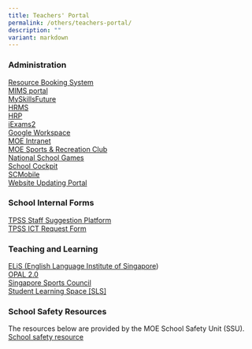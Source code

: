 ```yaml
---
title: Teachers' Portal
permalink: /others/teachers-portal/
description: ""
variant: markdown
---
```

### Administration

[Resource Booking System](https://rbs.avero-tech.com) <br>
[MIMS portal](https://idp.mims.moe.gov.sg/nidp/saml2/sso) <br>
[MySkillsFuture](https://www.myskillsfuture.gov.sg/content/student/en/secondary/about/myskillsfuture-for-students.html) <br>
[HRMS](https://hrms.moe.gov.sg/irj/portal) <br>
[HRP](https://www.hrp.gov.sg/hrp/#/) <br>
[iExams2](https://iexams.seab.gov.sg/sso/login?service=https%3A%2F%2Fiexams.seab.gov.sg%2Fsso%2Foauth2.0%2FcallbackAuthorize%3Fclient_id%3Diexams2-prod%26redirect_uri%3Dhttps%253A%252F%252Fiexams.seab.gov.sg%252Fiexams2%252Flogin%252Foauth2%252Fcode%252Fiexams2-prod%26response_type%3Dcode%26client_name%3DCasOAuthClient") <br>
[Google Workspace](https://workspace.google.com/dashboard?pli=1) <br>
[MOE Intranet](https://intranet.moe.gov.sg) <br>
[MOE Sports &amp; Recreation Club](https://www.mesrc.net/) <br>
[National School Games](https://nsg.moe.edu.sg/nis/#/) <br>
[School Cockpit](https://schoolcockpit.moe.gov.sg/) <br>
[SCMobile](https://scmobile.moe.edu.sg/login) <br>
[Website Updating Portal](https://nebulous-crawdad-f32.notion.site/Welcome-to-Website-Updating-Portal-by-Corporate-Communications-Committee-392cdc06a76a49b0aecdf51702b98823)



### School Internal Forms

[TPSS Staff Suggestion Platform](https://docs.google.com/forms/d/e/1FAIpQLSc4H2v2Foe91W71JoKSDhlv73CFpOgJBRWLEA_l1aG5D9OgaQ/viewform?vc=0&amp;c=0&amp;w=1&amp;litebox=1) <br>
[TPSS ICT Request Form](https://docs.google.com/forms/d/e/1FAIpQLSdUB7RgLJ0oCl2XpQE4TlDzHN1Hz4xIBzlwi1gyuJw_ZqJWqA/viewform)

### Teaching and Learning

[ELiS (English Language Institute of Singapore](https://academyofsingaporeteachers.moe.edu.sg/elis))  
 [OPAL 2.0](https://idm.opal2.moe.edu.sg/account/login?returnUrl=%2Fconnect%2Fauthorize%2Fcallback%3Fresponse_type%3Dcode%26client_id%3DOpal2WebApp%26state%3DgLnJjdvhqoTm8rYfvx3zuAKXIwWcyJaBmkn8Kdea8cHX-%26redirect_uri%3Dhttps%253A%252F%252Fwww.opal2.moe.edu.sg%252Fapp%252Findex.html%26scope%3Dcxprofile%2520openid%2520cxDomainInternalApi%26code_challenge%3DPZ2fBl6FjMSxAmmVIVvIWVShcR6vCi1u5CT0i6Grbs0%26code_challenge_method%3DS256%26nonce%3DgLnJjdvhqoTm8rYfvx3zuAKXIwWcyJaBmkn8Kdea8cHX-)&nbsp;  
[Singapore Sports Council](https://www.sportsingapore.gov.sg/ "Singapore Sports Council")  
[Student Learning Space [SLS]](https://vle.learning.moe.edu.sg/login)

### School Safety Resources

The resources below are provided by the MOE School Safety Unit (SSU). 
[School safety resource](http://intranet.moe.gov.sg/schoolsafety/Pages/index.aspx)